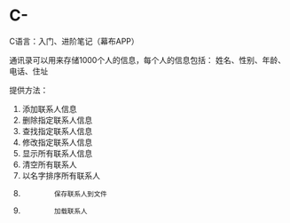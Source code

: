 # C-
C语言：入门、进阶笔记（幕布APP）

通讯录可以用来存储1000个人的信息，每个人的信息包括：
姓名、性别、年龄、电话、住址

提供方法：
1.	添加联系人信息
2.	删除指定联系人信息
3.	查找指定联系人信息
4.	修改指定联系人信息
5.	显示所有联系人信息
6.	清空所有联系人
7.	以名字排序所有联系人
8.             保存联系人到文件
9.             加载联系人
